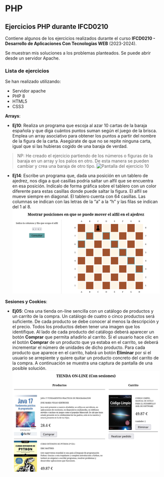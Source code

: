 # PHP

## Ejercicios PHP durante IFCD0210

Contiene algunos de los ejercicios realizados durante el curso **IFCD0210 - Desarrollo de Aplicaciones Con Tecnologías WEB** (2023-2024).

Se muestran mis soluciones a los problemas planteados. Se puede abrir desde un servidor Apache.

### Lista de ejercicios

Se han realizado utilizando:
- Servidor apache
- PHP 8
- HTML5
- CSS3

**Arrays**:

- **Ej10**: Realiza un programa que escoja al azar 10 cartas de la baraja española y que diga cuántos puntos suman según el juego de la brisca. Emplea un array asociativo para obtener los puntos a partir del nombre de la figura de la carta. Asegúrate de que no se repite ninguna carta, igual que si las hubieras cogido de una baraja de verdad.
>NP: He creado el ejercicio partiendo de los números o figuras de la baraja en un array y los palos en otro. De esta manera se pueden cambiar y crea una baraja de otro tipo.
    ![Pantalla del ejercicio 10](./Imagenes/readme/Ej09-Muestra.png)
- **Ej14**: Escribe un programa que, dada una posición en un tablero de ajedrez, nos diga a qué casillas podría saltar un alfil que se encuentra en esa posición. Indícalo de forma gráfica sobre el tablero con un color diferente para estas casillas donde puede saltar la figura. El alfil se mueve siempre en diagonal. El tablero cuenta con 64 casillas. Las columnas se indican con las letras de la “a” a la “h” y las filas se indican del 1 al 8.
![Pantalla ejercicio 14](./Imagenes/Ej14-Muestra.png)

**Sesiones y Cookies**:

- **Ej05**: Crea una tienda on-line sencilla con un catálogo de productos y un carrito de la compra. Un catálogo de cuatro o cinco productos será suficiente. De cada producto se debe conocer al menos la descripción y el precio. Todos los productos deben tener una imagen que los identifique. Al lado de cada producto del catálogo deberá aparecer un botón **Comprar** que permita añadirlo al carrito.
Si el usuario hace clic en el botón **Comprar** de un producto que ya estaba en el carrito, se deberá incrementar el número de unidades de dicho producto. Para cada producto que aparece en el carrito, habrá un botón **Eliminar** por si el usuario se arrepiente y quiere quitar un producto concreto del carrito de la compra. A continuación se muestra una captura de pantalla de una posible solución.
![Pantalla ejercicio 5](./Imagenes/Ej05-Muestra.png)